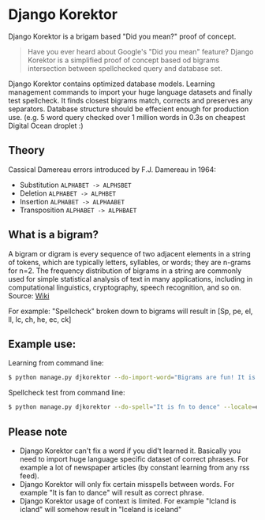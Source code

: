 Django Korektor
===============

Django Korektor is a brigam based "Did you mean?" proof of concept.

> Have you ever heard about Google's "Did you mean" feature? Django Korektor is a simplified proof of concept based od bigrams intersection between spellchecked query and database set.

Django Korektor contains optimized database models. Learning management commands to import your huge language datasets and finally test spellcheck. It finds closest bigrams match, corrects and preserves any separators. Database structure should be effecient enough for production use. (e.g. 5 word query checked over 1 million words in 0.3s on cheapest Digital Ocean droplet :)  

Theory
---
Cassical Damereau errors introduced by F.J. Damereau in 1964:
- Substitution 
	``ALPHABET -> ALPHSBET``
- Deletion 
	``ALPHABET -> ALPHBET``
- Insertion 
	``ALPHABET -> ALPHAABET``
- Transposition 
	``ALPHABET -> ALPHBAET``

What is a bigram?
---
A bigram or digram is every sequence of two adjacent elements in a string of tokens, which are typically letters, syllables, or words; they are n-grams for n=2. The frequency distribution of bigrams in a string are commonly used for simple statistical analysis of text in many applications, including in computational linguistics, cryptography, speech recognition, and so on. Source: [Wiki](http://en.wikipedia.org/wiki/Bigram)

For example: "Spellcheck" broken down to bigrams will result in [Sp, pe, el, ll, lc, ch, he, ec, ck]

Example use:
---
Learning from command line:

```sh 
$ python manage.py djkorektor --do-import-word="Bigrams are fun! It is raining, let's dance together. It will be my pleasure." --locale=en_US
```

Spellcheck test from command line:

```sh 
$ python manage.py djkorektor --do-spell="It is fn to dence" --locale=en_US
```

Please note
---
- Django Korektor can't fix a word if you did't learned it. Basically you need to import huge language specific dataset of correct phrases. For example a lot of newspaper articles (by constant learning from any rss feed). 
- Django Korektor will only fix certain misspells between words. For example "It is fan to dance" will result as correct phrase.
- Django Korektor usage of context is limited. For example "Icland is icland" will somehow result in "Iceland is iceland"